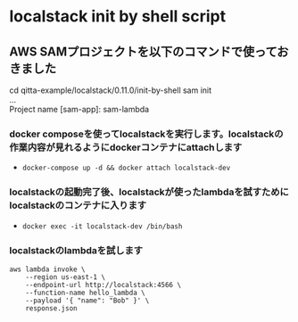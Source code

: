 # localstack init by shell script

## AWS SAMプロジェクトを以下のコマンドで使っておきました
cd qitta-example/localstack/0.11.0/init-by-shell
sam init  
...  
Project name [sam-app]: sam-lambda

### docker composeを使ってlocalstackを実行します。localstackの作業内容が見れるようにdockerコンテナにattachします
- `docker-compose up -d && docker attach localstack-dev`

### localstackの起動完了後、localstackが使ったlambdaを試すためにlocalstackのコンテナに入ります
- `docker exec -it localstack-dev /bin/bash`

### localstackのlambdaを試します
```
aws lambda invoke \
    --region us-east-1 \
    --endpoint-url http://localstack:4566 \
    --function-name hello_lambda \
    --payload '{ "name": "Bob" }' \
    response.json
```